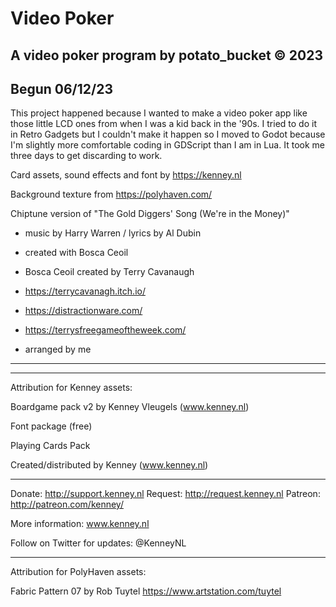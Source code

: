 # Video Poker
A video poker program by potato_bucket © 2023
------------------------------
Begun 06/12/23
------------------------------
This project happened because I wanted to make a video poker app like those little LCD ones from when I was a kid back in the '90s. I tried to do it in Retro Gadgets but I couldn't make it happen so I moved to Godot because I'm slightly more comfortable coding in GDScript than I am in Lua. It took me three days to get discarding to work.

Card assets, sound effects and font by https://kenney.nl

Background texture from https://polyhaven.com/

Chiptune version of "The Gold Diggers' Song (We're in the Money)"
- music by Harry Warren / lyrics by Al Dubin

- created with Bosca Ceoil
- Bosca Ceoil created by Terry Cavanaugh
- https://terrycavanagh.itch.io/
- https://distractionware.com/
- https://terrysfreegameoftheweek.com/

- arranged by me


------------------------------
------------------------------
Attribution for Kenney assets:

Boardgame pack v2 by Kenney Vleugels (www.kenney.nl)

Font package (free)

Playing Cards Pack

Created/distributed by Kenney (www.kenney.nl)

------------------------------

Donate:   http://support.kenney.nl
Request:  http://request.kenney.nl
Patreon:  http://patreon.com/kenney/

More information:
www.kenney.nl

Follow on Twitter for updates:
@KenneyNL

------------------------------
Attribution for PolyHaven assets:

Fabric Pattern 07 by Rob Tuytel
https://www.artstation.com/tuytel
